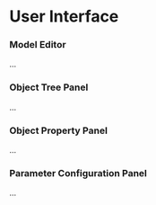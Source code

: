 # User Interface

### Model Editor

...

### Object Tree Panel

...

### Object Property Panel

...

### Parameter Configuration Panel

...